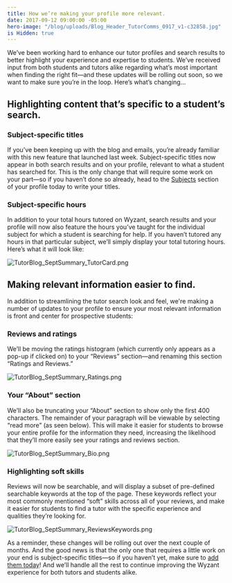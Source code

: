 ```yaml
---
title: How we’re making your profile more relevant.
date: 2017-09-12 09:00:00 -05:00
hero-image: "/blog/uploads/Blog_Header_TutorComms_0917_v1-c32858.jpg"
is Hidden: true
---
```


We’ve been working hard to enhance our tutor profiles and search results to better highlight your experience and expertise to students. We’ve received input from both students and tutors alike regarding what’s most important when finding the right fit—and these updates will be rolling out soon, so we want to make sure you’re in the loop. Here’s what’s changing...

## Highlighting content that’s specific to a student’s search.
### Subject-specific titles
If you’ve been keeping up with the blog and emails, you’re already familiar with this new feature that launched last week. Subject-specific titles now appear in both search results and on your profile, relevant to what a student has searched for. This is the only change that will require some work on your part—so if you haven’t done so already, head to the [Subjects](https://www.wyzant.com/tutor/subjects/) section of your profile today to write your titles.

### Subject-specific hours
In addition to your total hours tutored on Wyzant, search results and your profile will now also feature the hours you’ve taught for the individual subject for which a student is searching for help. If you haven’t tutored any hours in that particular subject, we’ll simply display your total tutoring hours. Here’s what it will look like:

![TutorBlog_SeptSummary_TutorCard.png](/blog/uploads/TutorBlog_SeptSummary_TutorCard.png)
 
## Making relevant information easier to find.
In addition to streamlining the tutor search look and feel, we're making a number of updates to your profile to ensure your most relevant information is front and center for prospective students:

### Reviews and ratings
We’ll be moving the ratings histogram (which currently only appears as a pop-up if clicked on) to your “Reviews” section—and renaming this section “Ratings and Reviews.” 

![TutorBlog_SeptSummary_Ratings.png](/blog/uploads/TutorBlog_SeptSummary_Ratings.png)

### Your “About” section
We’ll also be truncating your “About” section to show only the first 400 characters. The remainder of your paragraph will be viewable by selecting “read more” (as seen below). This will make it easier for students to browse your entire profile for the information they need, increasing the likelihood that they’ll more easily see your ratings and reviews section. 

![TutorBlog_SeptSummary_Bio.png](/blog/uploads/TutorBlog_SeptSummary_Bio.png)

### Highlighting soft skills
Reviews will now be searchable, and will display a subset of pre-defined searchable keywords at the top of the page. These keywords reflect your most commonly mentioned “soft” skills across all of your reviews, and make it easier for students to find a tutor with the specific experience and qualities they’re looking for. 

![TutorBlog_SeptSummary_ReviewsKeywords.png](/blog/uploads/TutorBlog_SeptSummary_ReviewsKeywords.png)

As a reminder, these changes will be rolling out over the next couple of months. And the good news is that the only one that requires a little work on your end is subject-specific titles—so if you haven’t yet, make sure to [add them today](https://www.wyzant.com/tutor/subjects/)! And we’ll handle all the rest to continue improving the Wyzant experience for both tutors and students alike.

